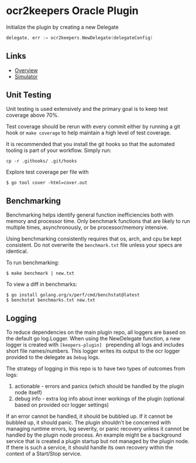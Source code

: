 # ocr2keepers Oracle Plugin
Initialize the plugin by creating a new Delegate

```go
delegate, err := ocr2keepers.NewDelegate(delegateConfig)
```

## Links

- [Overview](./OVERVIEW.md)
- [Simulator](./SIMULATOR.md)

## Unit Testing
Unit testing is used extensively and the primary goal is to keep test coverage above 70%.

Test coverage should be rerun with every commit either by running a git hook or `make coverage` to help maintain a high level of test coverage.

It is recommended that you install the git hooks so that the automated tooling is part of your workflow. Simply run:

```
cp -r .githooks/ .git/hooks
```

Explore test coverage per file with
```
$ go tool cover -html=cover.out
```

## Benchmarking
Benchmarking helps identify general function inefficiencies both with memory and processor time. Only benchmark functions that are likely to run multiple times, asynchronously, or be processor/memory intensive.

Using benchmarking consistently requires that os, arch, and cpu be kept consistent. Do not overwrite the `benchmark.txt` file unless your specs are identical.

To run benchmarking:
```
$ make benchmark | new.txt
```

To view a diff in benchmarks:
```
$ go install golang.org/x/perf/cmd/benchstat@latest
$ benchstat benchmarks.txt new.txt
```

## Logging
To reduce dependencies on the main plugin repo, all loggers are based on the default go log.Logger. When using the NewDelegate function, a new logger is created with `[keepers-plugin] ` prepending all logs and includes short file names/numbers. This logger writes its output to the ocr logger provided to the delegate as `Debug` logs.

The strategy of logging in this repo is to have two types of outcomes from logs:
1. actionable - errors and panics (which should be handled by the plugin node itself)
2. debug info - extra log info about inner workings of the plugin (optional based on provided ocr logger settings)

If an error cannot be handled, it should be bubbled up. If it cannot be bubbled up, it should panic. The plugin shouldn't be concerned with managing runtime errors, log severity, or panic recovery unless it cannot be handled by the plugin node process. An example might be a background service that is created a plugin startup but not managed by the plugin node. If there is such a service, it should handle its own recovery within the context of a Start/Stop service.
